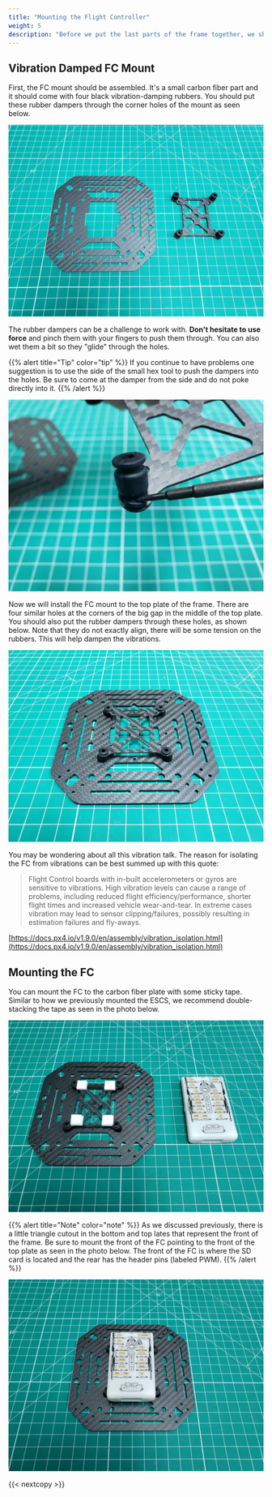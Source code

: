 ```yaml
---
title: "Mounting the Flight Controller"
weight: 5
description: "Before we put the last parts of the frame together, we should install some components on the top plate."
---
```


## Vibration Damped FC Mount

First, the FC mount should be assembled.
It's a small carbon fiber part and it should come with four black
vibration-damping rubbers. You should put these rubber dampers through
the corner holes of the mount as seen below.

![Top plate and FC mount with rubber dampers installed](top_plate_parts.jpg)

The rubber dampers can be a challenge to work with.
**Don't hesitate to use force** and pinch them with your fingers to
push them through. You can also wet them a bit so they "glide" through the holes.

{{% alert title="Tip" color="tip" %}}
If you continue to have problems one suggestion is to use the
side of the small hex tool to push the dampers into the holes.
Be sure to come at the damper from the side and do not poke directly into it.
{{% /alert %}}

![Using the small hex tool to push the damper through](rubber_with_tool.jpg)

Now we will install the FC mount to the top plate of the frame. There are four similar
holes at the corners of the big gap in the middle of the top plate.
You should also put the rubber dampers through these holes, as shown below.
Note that they do not exactly align, there will be some tension on the rubbers.
This will help dampen the vibrations.

![Top plate with FC mount](top_plate_with_fc_mount.jpg)

You may be wondering about all this vibration talk.
The reason for isolating the FC from vibrations can be best summed up with this quote:

> Flight Control boards with in-built accelerometers or gyros are
> sensitive to vibrations. High vibration levels can cause a range of problems,
> including reduced flight efficiency/performance, shorter flight times and increased
> vehicle wear-and-tear. In extreme cases vibration may lead to sensor
> clipping/failures, possibly resulting in estimation failures and fly-aways.

[https://docs.px4.io/v1.9.0/en/assembly/vibration_isolation.html](https://docs.px4.io/v1.9.0/en/assembly/vibration_isolation.html)

## Mounting the FC

You can mount the FC to the carbon fiber plate with some sticky tape.
Similar to how we previously mounted the ESCS, we recommend double-stacking
the tape as seen in the photo below.

![Double-stacked tape ready for FC mounting](top_plate_with_tape.jpg)

{{% alert title="Note" color="note" %}}
As we discussed previously, there is a little triangle cutout in the bottom and top
lates that represent the front of the frame. Be sure to mount the front of the
FC pointing to the front of the top plate as seen in the photo below.
The front of the FC is where the SD card is located and the rear has the
header pins (labeled PWM).
{{% /alert %}}

![FC stuck to carbon plate and ready for wiring](fc_mounted_to_top_plate.jpg)

{{< nextcopy >}}